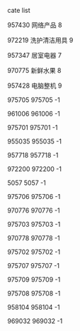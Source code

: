 cate list

957430 网络产品 8

972219 洗护清洁用具 9

957347 居室电器 7

970775 新鲜水果 8

957428 电脑整机 9

975705 975705 -1

961006 961006 -1

975701 975701 -1

955035 955035 -1

957718 957718 -1

972200 972200 -1

5057 5057 -1

975706 975706 -1

970776 970776 -1

975703 975703 -1

970778 970778 -1

975702 975702 -1

975707 975707 -1

975709 975709 -1

975708 975708 -1

958104 958104 -1

969032 969032 -1

